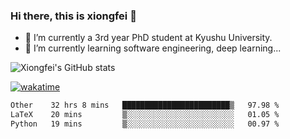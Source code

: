 ### Hi there, this is xiongfei 👋


- 🔭 I’m currently a 3rd year PhD student at Kyushu University.
- 🌱 I’m currently learning software engineering, deep learning...

<!--
**X1on9f31/X1on9f31** is a ✨ _special_ ✨ repository because its `README.md` (this file) appears on your GitHub profile.
Here are some ideas to get you started:
-->

![Xiongfei's GitHub stats](https://github-readme-stats.vercel.app/api?username=X1on9f31)


[![wakatime](https://wakatime.com/badge/user/9e8d5516-d162-43e7-9563-87295d455a71.svg)](https://wakatime.com/@9e8d5516-d162-43e7-9563-87295d455a71)

<!--START_SECTION:waka-->

```txt
Other    32 hrs 8 mins   ████████████████████████▒   97.98 %
LaTeX    20 mins         ▒░░░░░░░░░░░░░░░░░░░░░░░░   01.05 %
Python   19 mins         ▒░░░░░░░░░░░░░░░░░░░░░░░░   00.97 %
```

<!--END_SECTION:waka-->

